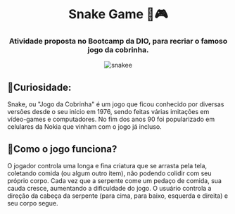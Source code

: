 <h1 align="center">Snake Game 🐍🎮</h1>


<h3 align="center">Atividade proposta no Bootcamp da DIO, para recriar o famoso jogo da cobrinha.</h3>
 
 <div align="center">
 
  ![snakee](https://user-images.githubusercontent.com/72527935/144415400-9b76727c-177e-4265-9190-f6faa4bfa6f5.PNG)
 
</div>
 
 ##
 
 ## 📌Curiosidade: 
 
 Snake, ou "Jogo da Cobrinha" é um jogo que ficou conhecido por diversas versões desde o seu início em 1976, sendo feitas várias imitações em vídeo-games e computadores. No fim dos anos 90 foi popularizado em celulares da Nokia que vinham com o jogo já incluso.

## 📌Como o jogo funciona?

O jogador controla uma longa e fina criatura que se arrasta pela tela, coletando comida (ou algum outro item), não podendo colidir com seu próprio corpo. Cada vez que a serpente come um pedaço de comida, sua cauda cresce, aumentando a dificuldade do jogo. O usuário controla a direção da cabeça da serpente (para cima, para baixo, esquerda e direita) e seu corpo segue.
